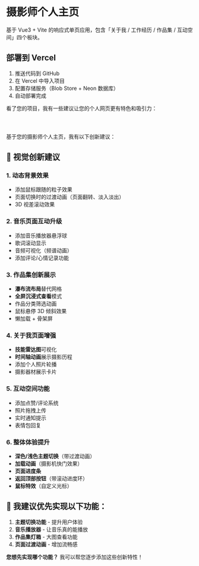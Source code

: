 # 摄影师个人主页

基于 Vue3 + Vite 的响应式单页应用，包含「关于我 / 工作经历 / 作品集 / 互动空间」四个板块。

## 部署到 Vercel

1. 推送代码到 GitHub
2. 在 Vercel 中导入项目
3. 配置存储服务（Blob Store + Neon 数据库）
4. 自动部署完成

看了您的项目，我有一些建议让您的个人网页更有特色和吸引力：

```toolCall::read_file
```



```toolCall::read_file
```



```toolCall::read_file
```

基于您的摄影师个人主页，我有以下创新建议：

## 🎨 **视觉创新建议**

### 1. **动态背景效果**
- 添加鼠标跟随的粒子效果
- 页面切换时的过渡动画（页面翻转、淡入淡出）
- 3D 视差滚动效果

### 2. **音乐页面互动升级**
- 添加音乐播放器悬浮球
- 歌词滚动显示
- 音频可视化（频谱动画）
- 添加评论/心情记录功能

### 3. **作品集创新展示**
- **瀑布流布局**替代网格
- **全屏沉浸式查看**模式
- 作品分类筛选动画
- 鼠标悬停 3D 倾斜效果
- 懒加载 + 骨架屏

### 4. **关于我页面增强**
- **技能雷达图**可视化
- **时间轴动画**展示摄影历程
- 添加个人照片轮播
- 摄影器材展示卡片

### 5. **互动空间功能**
- 添加点赞/评论系统
- 照片拖拽上传
- 实时通知提示
- 表情包回复

### 6. **整体体验提升**
- **深色/浅色主题切换**（带过渡动画）
- **加载动画**（摄影机快门效果）
- **页面进度条**
- **返回顶部按钮**（带滚动进度环）
- **鼠标特效**（自定义光标）

## 🚀 **我建议优先实现以下功能：**

1. **主题切换功能** - 提升用户体验
2. **音乐播放器** - 让音乐真的能播放
3. **作品集灯箱** - 大图查看功能
4. **页面过渡动画** - 增加流畅感

**您想先实现哪个功能？** 我可以帮您逐步添加这些创新特性！